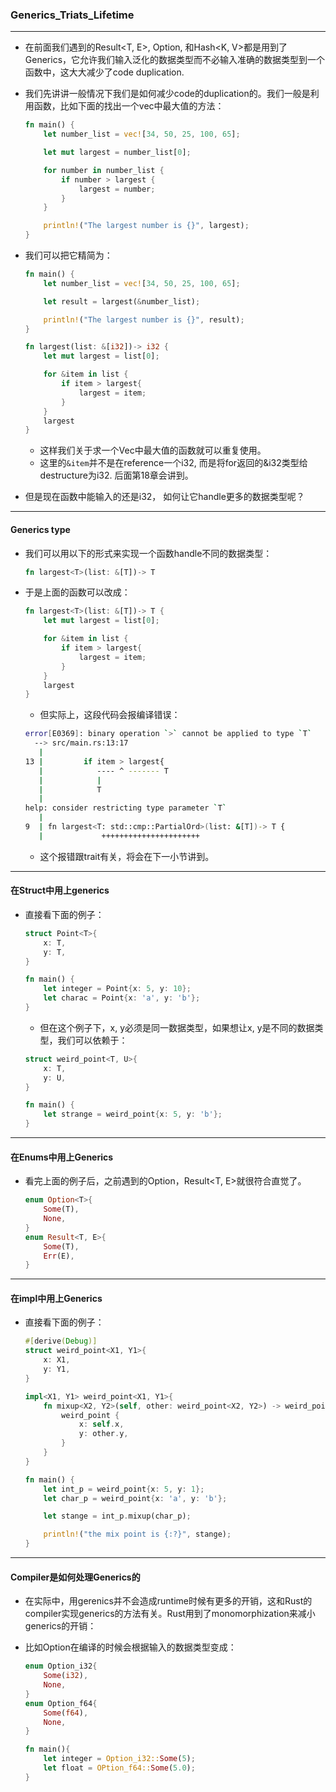 ### Generics_Triats_Lifetime

---

+ 在前面我们遇到的Result<T, E>, Option<T>, 和Hash<K, V>都是用到了Generics，它允许我们输入泛化的数据类型而不必输入准确的数据类型到一个函数中，这大大减少了code duplication. 

+ 我们先讲讲一般情况下我们是如何减少code的duplication的。我们一般是利用函数，比如下面的找出一个vec中最大值的方法：

  ```rust
  fn main() {
      let number_list = vec![34, 50, 25, 100, 65];
  
      let mut largest = number_list[0];
  
      for number in number_list {
          if number > largest {
              largest = number;
          }
      }
  
      println!("The largest number is {}", largest);
  }
  ```

+ 我们可以把它精简为：

  ```rust
  fn main() {
      let number_list = vec![34, 50, 25, 100, 65];
  
      let result = largest(&number_list);
  
      println!("The largest number is {}", result);
  }
  
  fn largest(list: &[i32])-> i32 {
      let mut largest = list[0];
  
      for &item in list {
          if item > largest{
              largest = item;
          }
      }
      largest
  }
  ```

  + 这样我们关于求一个Vec中最大值的函数就可以重复使用。
  + 这里的`&item`并不是在reference一个i32, 而是将for返回的&i32类型给destructure为i32. 后面第18章会讲到。

+ 但是现在函数中能输入的还是i32， 如何让它handle更多的数据类型呢？

---

#### Generics type

+ 我们可以用以下的形式来实现一个函数handle不同的数据类型：

  ```rust
  fn largest<T>(list: &[T])-> T
  ```

+ 于是上面的函数可以改成：

  ```rust
  fn largest<T>(list: &[T])-> T {
      let mut largest = list[0];
  
      for &item in list {
          if item > largest{
              largest = item;
          }
      }
      largest
  }
  ```

  + 但实际上，这段代码会报编译错误：

  ```bash
  error[E0369]: binary operation `>` cannot be applied to type `T`
    --> src/main.rs:13:17
     |
  13 |         if item > largest{
     |            ---- ^ ------- T
     |            |
     |            T
     |
  help: consider restricting type parameter `T`
     |
  9  | fn largest<T: std::cmp::PartialOrd>(list: &[T])-> T {
     |             ++++++++++++++++++++++
  ```

  + 这个报错跟trait有关，将会在下一小节讲到。

---

#### 在Struct中用上generics

+ 直接看下面的例子：

  ```rust
  struct Point<T>{
      x: T,
      y: T,
  }
  
  fn main() {
      let integer = Point{x: 5, y: 10};
      let charac = Point{x: 'a', y: 'b'};
  }
  ```

  + 但在这个例子下，x, y必须是同一数据类型，如果想让x, y是不同的数据类型，我们可以依赖于：

  ```rust
  struct weird_point<T, U>{
      x: T, 
      y: U,
  }
  
  fn main() {
      let strange = weird_point{x: 5, y: 'b'};
  }
  ```

---

#### 在Enums中用上Generics

+ 看完上面的例子后，之前遇到的Option<T>，Result<T, E>就很符合直觉了。

  ```rust
  enum Option<T>{
      Some(T),
      None,
  }
  enum Result<T, E>{
      Some(T),
      Err(E),
  }
  ```

---

#### 在impl中用上Generics

+ 直接看下面的例子：

  ```rust
  #[derive(Debug)]
  struct weird_point<X1, Y1>{
      x: X1, 
      y: Y1,
  }
  
  impl<X1, Y1> weird_point<X1, Y1>{
      fn mixup<X2, Y2>(self, other: weird_point<X2, Y2>) -> weird_point<X1, Y2>{
          weird_point {
              x: self.x,
              y: other.y,
          }
      }
  }
  
  fn main() {
      let int_p = weird_point{x: 5, y: 1};
      let char_p = weird_point{x: 'a', y: 'b'};
  
      let stange = int_p.mixup(char_p);
  
      println!("the mix point is {:?}", stange);
  }
  ```

---

#### Compiler是如何处理Generics的

+ 在实际中，用gerenics并不会造成runtime时候有更多的开销，这和Rust的compiler实现generics的方法有关。Rust用到了monomorphization来减小generics的开销：

+ 比如Option<T>在编译的时候会根据输入的数据类型变成：

  ```rust
  enum Option_i32{
      Some(i32),
      None,
  }
  enum Option_f64{
      Some(f64),
      None,
  }
  
  fn main(){
      let integer = Option_i32::Some(5);
      let float = OPtion_f64::Some(5.0);
  }
  ```

  

